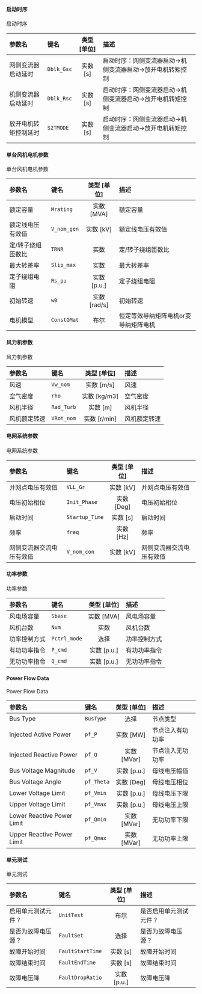 <!--
DO NOT EDIT THIS FILE DIRECTLY.
This file is generated by tools/comp-docs.js.
All changes will be overwritten by regeneration.
-->

<slot class="model-parameters">

#### 启动时序

启动时序

| 参数名 | 键名 | 类型 [单位] | 描述 |
|:------ |:---- |:-----------:|:---- |
| 网侧变流器启动延时 | `Dblk_Gsc` | 实数 [s] | 启动时序：网侧变流器启动->机侧变流器启动->放开电机转矩控制 |
| 机侧变流器启动延时 | `Dblk_Rsc` | 实数 [s] | 启动时序：网侧变流器启动->机侧变流器启动->放开电机转矩控制 |
| 放开电机转矩控制延时 | `S2TMODE` | 实数 [s] | 启动时序：网侧变流器启动->机侧变流器启动->放开电机转矩控制 |

#### 单台风机电机参数

单台风机电机参数

| 参数名 | 键名 | 类型 [单位] | 描述 |
|:------ |:---- |:-----------:|:---- |
| 额定容量 | `Mrating` | 实数 [MVA] | 额定容量 |
| 额定线电压有效值 | `V_nom_gen` | 实数 [kV] | 额定线电压有效值 |
| 定/转子绕组匝数比 | `TRNR` | 实数 | 定/转子绕组匝数比 |
| 最大转差率 | `Slip_max` | 实数 | 最大转差率 |
| 定子绕组电阻 | `Rs_pu` | 实数 [p\.u\.] | 定子绕组电阻 |
| 初始转速 | `w0` | 实数 [rad/s] | 初始转速 |
| 电机模型 | `ConstGMat` | 布尔 | 恒定等效导纳矩阵电机or变导纳矩阵电机 |

#### 风力机参数

风力机参数

| 参数名 | 键名 | 类型 [单位] | 描述 |
|:------ |:---- |:-----------:|:---- |
| 风速 | `Vw_nom` | 实数 [m/s] | 风速 |
| 空气密度 | `rho` | 实数 [kg/m3] | 空气密度 |
| 风机半径 | `Rad_Turb` | 实数 [m] | 风机半径 |
| 风机额定转速 | `VRot_nom` | 实数 [r/min] | 风机额定转速 |

#### 电网系统参数

电网系统参数

| 参数名 | 键名 | 类型 [单位] | 描述 |
|:------ |:---- |:-----------:|:---- |
| 并网点电压有效值 | `VLL_Gr` | 实数 [kV] | 并网点电压有效值 |
| 电压初始相位 | `Init_Phase` | 实数 [Deg] | 电压初始相位 |
| 启动时间 | `Startup_Time` | 实数 [s] | 启动时间 |
| 频率 | `freq` | 实数 [Hz] | 频率 |
| 网侧变流器交流电压有效值 | `V_nom_con` | 实数 [kV] | 网侧变流器交流电压有效值 |

#### 功率参数

功率参数

| 参数名 | 键名 | 类型 [单位] | 描述 |
|:------ |:---- |:-----------:|:---- |
| 风电场容量 | `Sbase` | 实数 [MVA] | 风电场容量 |
| 风机台数 | `Num` | 实数 | 风机台数 |
| 功率控制方式 | `Pctrl_mode` | 选择 | 功率控制方式 |
| 有功功率指令 | `P_cmd` | 实数 [p\.u\.] | 有功功率指令 |
| 无功功率指令 | `Q_cmd` | 实数 [p\.u\.] | 无功功率指令 |

#### Power Flow Data

Power Flow Data

| 参数名 | 键名 | 类型 [单位] | 描述 |
|:------ |:---- |:-----------:|:---- |
| Bus Type | `BusType` | 选择 | 节点类型 |
| Injected Active Power | `pf_P` | 实数 [MW] | 节点注入有功功率 |
| Injected Reactive Power | `pf_Q` | 实数 [MVar] | 节点注入无功功率 |
| Bus Voltage Magnitude | `pf_V` | 实数 [p\.u\.] | 母线电压幅值 |
| Bus Voltage Angle | `pf_Theta` | 实数 [Deg] | 母线电压相位 |
| Lower Voltage Limit | `pf_Vmin` | 实数 [p\.u\.] | 母线电压下限 |
| Upper Voltage Limit | `pf_Vmax` | 实数 [p\.u\.] | 母线电压上限 |
| Lower Reactive Power Limit | `pf_Qmin` | 实数 [MVar] | 无功功率下限 |
| Upper Reactive Power Limit | `pf_Qmax` | 实数 [MVar] | 无功功率上限 |

#### 单元测试

单元测试

| 参数名 | 键名 | 类型 [单位] | 描述 |
|:------ |:---- |:-----------:|:---- |
| 启用单元测试元件？ | `UnitTest` | 布尔 | 是否启用单元测试元件？ |
| 是否为故障电压源？ | `FaultSet` | 选择 | 是否为故障电压源？ |
| 故障开始时间 | `FaultStartTime` | 实数 [s] | 故障开始时间 |
| 故障结束时间 | `FaultEndTime` | 实数 [s] | 故障结束时间 |
| 故障电压降 | `FaultDropRatio` | 实数 [p\.u\.] | 故障电压降 |


</slot>
